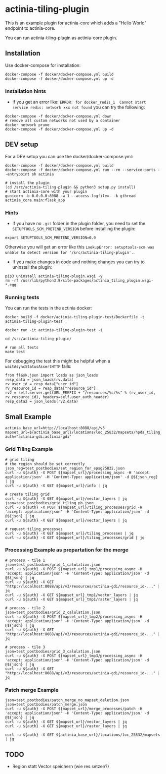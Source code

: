 # actinia-tiling-plugin

This is an example plugin for actinia-core which adds a "Hello World" endpoint to actinia-core.

You can run actinia-tiling-plugin as actinia-core plugin.

## Installation
Use docker-compose for installation:
```
docker-compose -f docker/docker-compose.yml build
docker-compose -f docker/docker-compose.yml up -d
```

### Installation hints
* If you get an error like: `ERROR: for docker_redis_1  Cannot start service redis: network xxx not found` you can try the following:
```
docker-compose -f docker/docker-compose.yml down
# remove all custom networks not used by a container
docker network prune
docker-compose -f docker/docker-compose.yml up -d
```

## DEV setup
For a DEV setup you can use the docker/docker-compose.yml:
```
docker-compose -f docker/docker-compose.yml build
docker-compose -f docker/docker-compose.yml run --rm --service-ports --entrypoint sh actinia

# install the plugin
(cd /src/actinia-tiling-plugin && python3 setup.py install)
# start actinia-core with your plugin
gunicorn -b 0.0.0.0:8088 -w 1 --access-logfile=- -k gthread actinia_core.main:flask_app
```

### Hints

* If you have no `.git` folder in the plugin folder, you need to set the
`SETUPTOOLS_SCM_PRETEND_VERSION` before installing the plugin:
```
export SETUPTOOLS_SCM_PRETEND_VERSION=0.0
```
Otherwise you will get an error like this
`LookupError: setuptools-scm was unable to detect version for '/src/actinia-tiling-plugin'.`.

* If you make changes in code and nothing changes you can try to uninstall the plugin:
```
pip3 uninstall actinia-tiling-plugin.wsgi -y
rm -rf /usr/lib/python3.8/site-packages/actinia_tiling_plugin.wsgi-*.egg
```

### Running tests
You can run the tests in the actinia docker:
```
docker build -f docker/actinia-tiling-plugin-test/Dockerfile -t actinia-tiling-plugin-test .

docker run -it actinia-tiling-plugin-test -i

cd /src/actinia-tiling-plugin/

# run all tests
make test
```

For debugging the test this might be helpful when a `waitAsyncStatusAssertHTTP` fails:
```
from flask.json import loads as json_loads
resp_data = json_loads(rv.data)
rv_user_id = resp_data["user_id"]
rv_resource_id = resp_data["resource_id"]
rv2 = self.server.get(URL_PREFIX + "/resources/%s/%s" % (rv_user_id, rv_resource_id), headers=self.user_auth_header)
resp_data2 = json_loads(rv2.data)
```

## Small Example
```
actinia_base_url=http://localhost:8088/api/v3
mapset_url=${actinia_base_url}/locations/loc_25832/mapsets/hpda_tiling_usermapset
auth="actinia-gdi:actinia-gdi"
```

### Grid Tiling Example
```
# grid tiling
# the region should be set correctly
json_reg=test_postbodies/set_region_for_epsg25832.json
curl -u ${auth} -X POST ${mapset_url}/processing_async -H 'accept: application/json' -H 'Content-Type: application/json' -d @${json_reg} | jq
curl -u ${auth} -X GET ${mapset_url}/info | jq

# create tiling grid
curl -u ${auth} -X GET ${mapset_url}/vector_layers | jq
json=test_postbodies/grid_tiling_pb.json
curl -u ${auth} -X POST ${mapset_url}/tiling_processes/grid -H 'accept: application/json' -H 'Content-Type: application/json' -d @${json} | jq
curl -u ${auth} -X GET ${mapset_url}/vector_layers | jq

# request tiling_processes
curl -u ${auth} -X GET ${mapset_url}/tiling_processes | jq
curl -u ${auth} -X GET ${mapset_url}/tiling_processes/grid | jq
```

### Processing Example as prepartation for the merge
```
# process - tile 1
json=test_postbodies/grid_1_calulation.json
curl -u ${auth} -X POST ${mapset_url}_tmp1/processing_async -H 'accept: application/json' -H 'Content-Type: application/json' -d @${json} | jq
curl -u ${auth} -X GET  "http://localhost:8088/api/v3/resources/actinia-gdi/resource_id-..." | jq
curl -u ${auth} -X GET ${mapset_url}_tmp1/vector_layers | jq
curl -u ${auth} -X GET ${mapset_url}_tmp1/raster_layers | jq

# process - tile 2
json=test_postbodies/grid_2_calulation.json
curl -u ${auth} -X POST ${mapset_url}_tmp2/processing_async -H 'accept: application/json' -H 'Content-Type: application/json' -d @${json} | jq
curl -u ${auth} -X GET  "http://localhost:8088/api/v3/resources/actinia-gdi/resource_id-..." | jq

# process - tile 3
json=test_postbodies/grid_3_calulation.json
curl -u ${auth} -X POST ${mapset_url}_tmp3/processing_async -H 'accept: application/json' -H 'Content-Type: application/json' -d @${json} | jq
curl -u ${auth} -X GET  "http://localhost:8088/api/v3/resources/actinia-gdi/resource_id-..." | jq
```

### Patch merge Example
```
json=test_postbodies/patch_merge_no_mapset_deletion.json
json=test_postbodies/patch_merge.json
curl -u ${auth} -X POST ${mapset_url}/merge_processes/patch -H 'accept: application/json' -H 'Content-Type: application/json' -d @${json} | jq
curl -u ${auth} -X GET ${mapset_url}/vector_layers | jq
curl -u ${auth} -X GET ${mapset_url}/raster_layers | jq

curl -u ${auth} -X GET ${actinia_base_url}/locations/loc_25832/mapsets | jq
```



## TODO
* Region statt Vector speichern (wie res setzen?)
